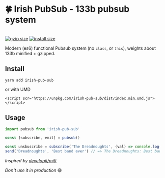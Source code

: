 <p align="center">
  <h1>🍀 Irish PubSub - 133b pubsub system</h1>
  <br>
  <a href="https://www.npmjs.org/package/irish-pub-sub"><a href="https://unpkg.com/irish-pub-sub/dist/index.min.umd.js"><img src="http://img.badgesize.io/https://unpkg.com/irish-pub-sub/dist/index.min.js?compression=gzip" alt="gzip size"></a> <a href="https://packagephobia.now.sh/result?p=irish-pub-sub"><img src="https://packagephobia.now.sh/badge?p=irish-pub-sub" alt="install size"></a>
</p>


Modern (es6) functional Pubsub system (no `class`, or `this`), weights about 133b minified + gzipped.

<h2>Install</h2>

`yarn add irish-pub-sub`

or with UMD

`<script scr="https://unpkg.com/irish-pub-sub/dist/index.min.umd.js"></script>`

<h2>Usage</h2>

```javascript
import pubsub from 'irish-pub-sub'

const [subscribe, emit] = pubsub()

const unsbuscribe = subscribe('The Dreadnoughts', (val) => console.log('The Dreadnoughts: ', val)) // returns unsubscribe method
send('Dreadnoughts', 'Best band ever') // => The Dreadnoughts: Best band ever
```

_Inspired by [developit/mitt](https://github.com/developit/mitt)_

_Don't use it in production_ 😅
